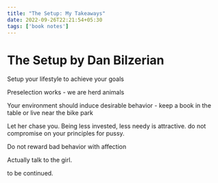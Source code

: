 ```yaml
---
title: "The Setup: My Takeaways"
date: 2022-09-26T22:21:54+05:30
tags: ['book notes']
---
```

# The Setup by Dan Bilzerian

Setup your lifestyle to achieve your goals

Preselection works - we are herd animals

Your environment should induce desirable behavior - keep a book in the table or live near the bike park

Let her chase you. Being less invested, less needy is attractive. do not compromise on your principles for pussy.

Do not reward bad behavior with affection

Actually talk to the girl.

to be continued.
